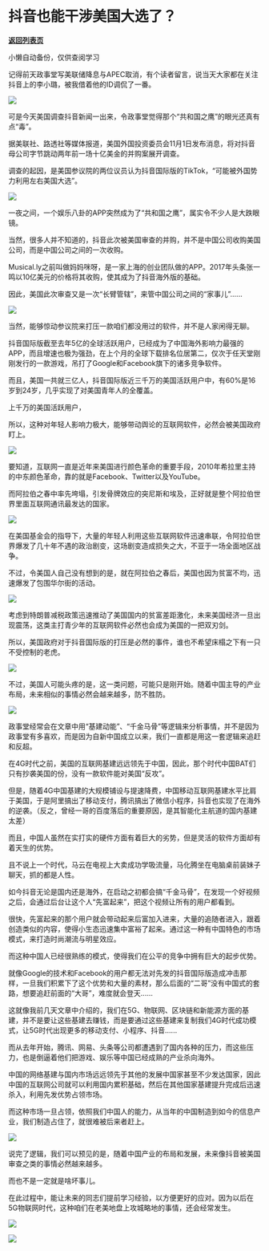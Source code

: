 # 抖音也能干涉美国大选了？

[**返回列表页**](/gzh/政事堂2019)

小懒自动备份，仅供查阅学习

  

记得前天政事堂写美联储降息与APEC取消，有个读者留言，说当天大家都在关注抖音上的李小璐，被我借着他的ID调侃了一番。

  

![](https://mmbiz.qpic.cn/mmbiz_png/rxhS23yu8cMK6xoibYKKrAlc2k4IBhZfe0H8okicapib1cswP0G56V0icXTEBGibU7ibZtUj9XoupjfzQibyEDdOWptvA/640?wx_fmt=png)

  

可是今天美国调查抖音新闻一出来，令政事堂觉得那个“共和国之鹰”的眼光还真有点“毒”。  

  

据美联社、路透社等媒体报道，美国外国投资委员会11月1日发布消息，将对抖音母公司字节跳动两年前一场十亿美金的并购案展开调查。

  

调查的起因，是美国参议院的两位议员认为抖音国际版的TikTok，“可能被外国势力利用左右美国大选”。

  

![](https://mmbiz.qpic.cn/mmbiz_jpg/rxhS23yu8cMK6xoibYKKrAlc2k4IBhZfeLmMSYpbDBFHg2Bl6Q2n22pAX7hkFOUmzR42dhvRpTbrS4AjDLibdGDQ/640?wx_fmt=jpeg)

  

一夜之间，一个娱乐八卦的APP突然成为了“共和国之鹰”，属实令不少人是大跌眼镜。

  

当然，很多人并不知道的，抖音此次被美国审查的并购，并不是中国公司收购美国公司，而是中国公司之间的一次收购。

  

Musical.ly之前叫做妈妈咪呀，是一家上海的创业团队做的APP。2017年头条张一鸣以10亿美元的价格将其收购，使其成为了抖音海外版的基础。

  

因此，美国此次审查又是一次“长臂管辖”，来管中国公司之间的“家事儿”......  

  

![](https://mmbiz.qpic.cn/mmbiz_jpg/rxhS23yu8cMK6xoibYKKrAlc2k4IBhZfeX0Opsj3pfa1zXsBibyFAYwU16VyicQ7EgicIGr6Laxvctw1OGRk5t5PTg/640?wx_fmt=jpeg)

  

当然，能够惊动参议院来打压一款咱们都没用过的软件，并不是人家闲得无聊。  

  

抖音国际版截至去年5亿的全球活跃用户，已经成为了中国海外影响力最强的APP，而且增速也极为强劲，在上个月的全球下载排名位居第二，仅次于任天堂刚刚发行的一款游戏，吊打了Google和Facebook旗下的诸多竞争软件。

  

而且，美国一共就三亿人，抖音国际版近三千万的美国活跃用户中，有60%是16岁到24岁，几乎实现了对美国青年人的全覆盖。

上千万的美国活跃用户，

  

所以，这种对年轻人影响力极大，能够带动舆论的互联网软件，必然会被美国政府盯上。

  

![](https://mmbiz.qpic.cn/mmbiz_gif/rxhS23yu8cMK6xoibYKKrAlc2k4IBhZfe2gwVWjYdCMlFu4NpTJUF1PNHkgYUUBnG7E9mPF6g73NH4EVXRiaJaIw/640?wx_fmt=gif)

  

要知道，互联网一直是近年来美国进行颜色革命的重要手段，2010年希拉里主持的中东颜色革命，靠的就是Facebook、Twitter以及YouTube。  

  

而阿拉伯之春中率先垮塌，引发骨牌效应的突尼斯和埃及，正好就是整个阿拉伯世界里面互联网通讯最发达的国家。  

  

![](https://mmbiz.qpic.cn/mmbiz_png/rxhS23yu8cMK6xoibYKKrAlc2k4IBhZfeR66oJML0qSHOwQRV4NnOTtgRlkBkp8kNbD0ks2FffRMK2hLyBTiaicIg/640?wx_fmt=png)

  

在美国基金会的指导下，大量的年轻人利用这些互联网软件迅速串联，令阿拉伯世界爆发了几十年不遇的政治剧变，这场剧变造成损失之大，不亚于一场全面地区战争。

  

不过，令美国人自己没有想到的是，就在阿拉伯之春后，美国也因为贫富不均，迅速爆发了包围华尔街的活动。

  

![](https://mmbiz.qpic.cn/mmbiz_jpg/rxhS23yu8cMK6xoibYKKrAlc2k4IBhZfeXlTicfpNmQlAKKWDOb2gF3xD0tfiaXBE1fTQE0hPBItTGkkDJKZFiaE2w/640?wx_fmt=jpeg)

  

考虑到特朗普减税政策迅速推动了美国国内的贫富差距激化，未来美国经济一旦出现震荡，这类主打青少年的互联网软件必然也会成为美国的一把双刃剑。

  

所以，美国政府对于抖音国际版的打压是必然的事件，谁也不希望床榻之下有一只不受控制的老虎。

  

![](https://mmbiz.qpic.cn/mmbiz_jpg/rxhS23yu8cMK6xoibYKKrAlc2k4IBhZfedtibjUd0ibB6PUghygeefn5xONTzBnyqJRSyGCTcEia8XVz68Fjr2rjRQ/640?wx_fmt=jpeg)

  

  

不过，美国人可能头疼的是，这一类问题，可能只是刚开始。随着中国主导的产业布局，未来相似的事情必然会越来越多，防不胜防。  

  

![](https://mmbiz.qpic.cn/mmbiz_jpg/rxhS23yu8cMK6xoibYKKrAlc2k4IBhZfeoCCDpxYkGBOW1NrK2cRETGn3icztric7xRzZIOOGX9mxgTOZpcaACYzw/640?wx_fmt=jpeg)

  

政事堂经常会在文章中用“基建动能”、“千金马骨”等逻辑来分析事情，并不是因为政事堂有多喜欢，而是因为自新中国成立以来，我们一直都是用这一套逻辑来追赶和反超。

  

在4G时代之前，美国的互联网基建远远领先于中国，因此，那个时代中国BAT们只有抄袭美国的份，没有一款软件能对美国“反攻”。  

  

但是，随着4G中国基建的大规模铺设与提速降费，中国移动互联网基建水平比肩于美国，于是阿里搞出了移动支付，腾讯搞出了微信小程序，抖音也实现了在海外的逆袭。（反之，曾经一哥的百度落后的重要原因，是其智能化主航道的国内基建太差）  

  

而且，中国人虽然在实打实的硬件方面有着巨大的劣势，但是灵活的软件方面却有着天生的优势。  

  

且不说上一个时代，马云在电视上大卖成功学吸流量，马化腾坐在电脑桌前装妹子聊天，抓的都是人性。  

  

如今抖音无论是国内还是海外，在启动之初都会搞“千金马骨”，在发现一个好视频之后，会通过后台让这个人“先富起来”，把这个视频让所有的用户都看到。

  

很快，先富起来的那个用户就会带动起来后富加入进来，大量的追随者进入，跟着创造类似的内容，使得小生态迅速集中富裕了起来。通过这一种有中国特色的市场模式，来打造时尚潮流与明星效应。

  

而这种中国人已经很熟练的模式，使得我们在公平的竞争中拥有巨大的起步优势。

  

就像Google的技术和Facebook的用户都无法对先发的抖音国际版造成冲击那样，一旦我们积累下了这个优势和大量的素材，那么后面的“二哥”没有中国式的套路，想要追赶前面的“大哥”，难度就会登天......

  

这就像我前几天文章中介绍的，我们在5G、物联网、区块链和新能源方面的基建，并不是要让这些基建去赚钱，而是要通过这些基建来复制我们4G时代成功模式，让5G时代出现更多的移动支付、小程序、抖音......  

  

而从去年开始，腾讯、网易、头条等公司都遭遇到了国内各种的压力，而这些压力，也是倒逼着他们把游戏、娱乐等中国已经成熟的产业杀向海外。

  

中国的网络基建与国内市场远远领先于其他的发展中国家甚至不少发达国家，因此中国的互联网公司就可以利用国内累积基础，然后在其他国家基建提升完成后迅速杀入，利用先发优势占领市场。  

  

而这种市场一旦占领，依照我们中国人的能力，从当年的中国制造到如今的信息产业，我们制造占住了，就很难被后来者赶上。

  

![](https://mmbiz.qpic.cn/mmbiz_jpg/rxhS23yu8cMK6xoibYKKrAlc2k4IBhZfeksgvEOrlQhFuFibU3OjFYgujGtdMXw3sXCFveS7oHmqibCvBWSDx1n7A/640?wx_fmt=jpeg)

  

说完了逻辑，我们可以预见的是，随着中国产业的布局和发展，未来像抖音被美国审查之类的事情必然越来越多。

  

而也不是一定就是啥坏事儿。

  

在此过程中，能让未来的同志们提前学习经验，以方便更好的应对。因为以后在5G物联网时代，这种咱们在老美地盘上攻城略地的事情，还会经常发生。

  

![](https://mmbiz.qpic.cn/mmbiz_jpg/rxhS23yu8cMK6xoibYKKrAlc2k4IBhZfegyqxU0I0ugc5WxOCArv7TayHLu3sficwfvJ5SkLaocgUg4QsUjVwyqg/640?wx_fmt=jpeg)

  

![](https://mmbiz.qpic.cn/mmbiz_jpg/rxhS23yu8cPp0iaKAfe0ZsWfgGcY72o9Nror8TicrtnlDsqzY7y4Kum4fM3X0FMEGlbvm9HvZUiaETSnLt4DHNLbQ/640?wx_fmt=jpeg)

